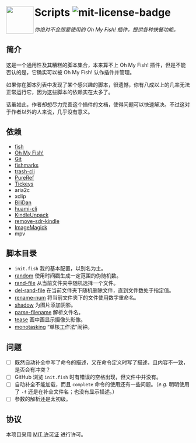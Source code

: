 # <img align="left" width="75px" src="https://cdn.rawgit.com/oh-my-fish/oh-my-fish/e4f1c2e0219a17e2c748b824004c8d0b38055c16/docs/logo.svg"/> Scripts ![mit-license-badge][mit-license-badge-url]

_你绝对不会想要使用的 Oh My Fish! 插件，提供各种快餐功能。_

## 简介

这是一个通用性及其糟糕的脚本集合，本来算不上 Oh My Fish! 插件，但是不能否认的是，它确实可以被 Oh My Fish! 认作插件并管理。

如果你在脚本列表中发现了某个感兴趣的脚本，很遗憾，你有八成以上的几率无法正常运行它，因为这些脚本的依赖实在太多了。

话虽如此，作者却想尽力完善这个插件的文档，使得问题可以快速解决。不过这对于作者以外的人来说，几乎没有意义。

## 依赖

* [fish][fish-url]
* [Oh My Fish!][oh-my-fish-url]
* [Git][git-url]
* [fishmarks][fishmarks-url]
* [trash-cli][trash-cli-url]
* [PureRef][pureref-url]
* [Tickeys][tickeys-url]
* aria2c
* xclip
* [BiliDan][bilidan-url]
* [huami-cli][huami-cli-url]
* [KindleUnpack][kindle-unpack-url]
* [remove-sdr-kindle][remove-sdr-kindle-url]
* [ImageMagick][imagemagick-url]
* mpv


## 脚本目录

* `init.fish` 我的基本配置，以别名为主。
* [random](docs/random.md) 使用时间戳生成一定范围的伪随机数。
* [rand-file](docs/rand-file.md) 从当前文件夹中随机选择一个文件。
* [del-rand-file](docs/del-rand-file.md) 在当前文件夹下随机删除文件，直到文件数处于指定值。
* [rename-num](docs/rename-num.md) 将当前文件夹下的文件使用数字重命名。
* [shadow](docs/shadow.md) 为图片添加阴影。
* [parse-filename](docs/parse-filename.md) 解析文件名。
* [tease](docs/tease.md) 画中画显示摄像头影像。
* [monotasking](docs/monotasking.md) “单核工作法”闹钟。

## 问题

* [ ] 既然自动补全中写了命令的描述，又在命令定义时写了描述，且内容不一致，是否会有冲突？
* [ ] GitHub 浏览 `init.fish` 时有错误的空格出现，但文件中并没有。
* [ ] 自动补全不能加载，而且 `complete` 命令的使用还有一些问题。（_e.g._ 明明使用了 `-f` 还是在补全文件名；也没有显示描述。）
* [ ] 参数的解析还是太初级。

## 协议

本项目采用 [MIT 许可证][mit-license-url] 进行许可。

[mit-license-badge-url]: https://img.shields.io/badge/license-MIT-007EC7.svg
[fish-url]: https://fishshell.com
[oh-my-fish-url]: https://github.com/oh-my-fish
[git-url]: https://git-scm.com
[mit-license-url]: https://opensource.org/licenses/MIT
[fishmarks-url]: https://github.com/techwizrd/fishmarks
[trash-cli-url]: https://github.com/andreafrancia/trash-cli
[pureref-url]: https://www.pureref.com
[tickeys-url]: http://www.yingdev.com/projects/tickeys
[bilidan-url]: https://github.com/m13253/BiliDan
[huami-cli-url]: https://github.com/ninehills/huami-cli
[kindle-unpack-url]: https://github.com/kevinhendricks/KindleUnpack
[remove-sdr-kindle-url]: https://github.com/purocean/remove-sdr-kindle
[imagemagick-url]: https://www.imagemagick.org/script/index.php

